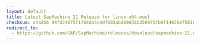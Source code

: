 ```yaml
---
layout: default
title: Latest SapMachine 21 Release for linux-x64-musl
checksum: sha256 94fd34675f1764da5c4df002ab169d38b250975fb0f14656e7581644268f34fe
redirect_to:
  - https://github.com/SAP/SapMachine/releases/download/sapmachine-21.0.4/sapmachine-jdk-21.0.4_linux-x64-musl_bin.tar.gz
---
```

